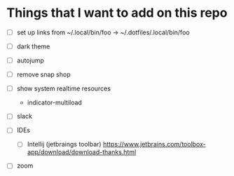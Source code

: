 Things that I want to add on this repo
================================================================================

- [ ] set up links from ~/.local/bin/foo -> ~/.dotfiles/.local/bin/foo
- [ ] dark theme
- [ ] autojump
- [ ] remove snap shop
- [ ] show system realtime resources
    - indicator-multiload

- [ ] slack
- [ ] IDEs
    - [ ] Intellij (jetbraings toolbar) https://www.jetbrains.com/toolbox-app/download/download-thanks.html
- [ ] zoom
